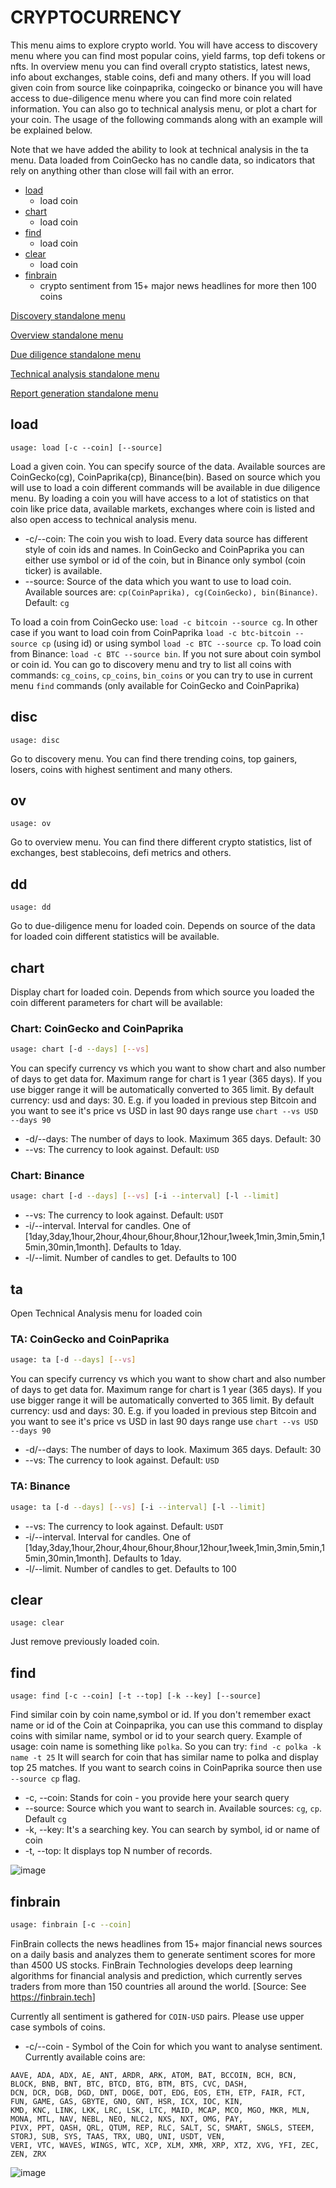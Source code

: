 # CRYPTOCURRENCY

This menu aims to explore crypto world. You will have access to discovery menu where you can find most popular coins,
yield farms, top defi tokens or nfts. In overview menu you can find overall crypto statistics, latest news, info about
exchanges, stable coins, defi and many others. If you will load given coin from source like coinpaprika, coingecko or
binance you will have access to due-diligence menu where you can find more coin related information. You can also go
to technical analysis menu, or plot a chart for your coin. The usage of the following commands along with an example
will be explained below.

Note that we have added the ability to look at technical analysis in the ta menu.  Data loaded from CoinGecko has no
candle data, so indicators that rely on anything other than close will fail with an error.

* [load](#load)
  * load coin
* [chart](#chart)
  * load coin
* [find](#find)
  * load coin
* [clear](#clear)
  * load coin
* [finbrain](#finbrain)
  * crypto sentiment from 15+ major news headlines for more then 100 coins

[Discovery standalone menu](/gamestonk_terminal/cryptocurrency/discovery/)

[Overview standalone menu](/gamestonk_terminal/cryptocurrency/overview/)

[Due diligence standalone menu](/gamestonk_terminal/cryptocurrency/due_diligence/)

[Technical analysis standalone menu](/gamestonk_terminal/cryptocurrency/technical_analysis/)

[Report generation standalone menu](/gamestonk_terminal/cryptocurrency/report/)

## load  <a name="load"></a>

```text
usage: load [-c --coin] [--source]
```

Load a given coin. You can specify source of the data. Available sources are CoinGecko(cg), CoinPaprika(cp),
Binance(bin). Based on source which you will use to load a coin different commands will be available in due diligence
menu. By loading a coin you will have access to a lot of statistics on that coin like price data, available markets,
exchanges where coin is listed and also open access to technical analysis menu.

* -c/--coin: The coin you wish to load. Every data source has different style of coin ids and names.
  In CoinGecko and CoinPaprika you can either use symbol or id of the coin, but in Binance only symbol (coin ticker) is
  available.
* --source: Source of the data which you want to use to load coin. Available sources are:
  `cp(CoinPaprika), cg(CoinGecko), bin(Binance)`. Default: `cg`

To load a coin from CoinGecko use: `load -c bitcoin --source cg`. In other case if you want to load coin from
CoinPaprika `load -c btc-bitcoin --source cp` (using id) or using symbol `load -c BTC --source cp`. To load coin from
Binance: `load -c BTC --source bin`.
If you not sure about coin symbol or coin id. You can go to discovery menu and try to list all coins with commands:
`cg_coins`, `cp_coins`, `bin_coins` or you can try to use in current menu `find` commands (only available for
CoinGecko and CoinPaprika)

## disc <a name="disc"></a>

```text
usage: disc
```

Go to discovery menu. You can find there trending coins, top gainers, losers, coins with highest sentiment and many others.

## ov <a name="ov"></a>

```text
usage: ov
```

Go to overview menu. You can find there different crypto statistics, list of exchanges, best stablecoins, defi metrics
and others.

## dd <a name="dd"></a>

```text
usage: dd
```

Go to due-diligence menu for loaded coin. Depends on source of the data for loaded coin different statistics will be available.

## chart <a name="chart"></a>

Display chart for loaded coin. Depends from which source you loaded the coin different parameters for chart will be available:

### Chart: CoinGecko and CoinPaprika

```bash
usage: chart [-d --days] [--vs]
```

You can specify currency vs which you want to show chart and also number of days to get data for.
Maximum range for chart is 1 year (365 days). If you use bigger range it will be automatically converted to 365 limit.
By default currency: usd and days: 30. E.g. if you loaded in previous step Bitcoin and you want to see it's price vs
USD in last 90 days range use `chart --vs USD --days 90`

* -d/--days: The number of days to look. Maximum 365 days. Default: 30
* --vs: The currency to look against. Default: `USD`

### Chart: Binance

```bash
usage: chart [-d --days] [--vs] [-i --interval] [-l --limit]
```

* --vs: The currency to look against. Default: `USDT`
* -i/--interval. Interval for candles. One of [1day,3day,1hour,2hour,4hour,6hour,8hour,12hour,1week,1min,3min,5min,15min,30min,1month].
  Defaults to 1day.
* -l/--limit. Number of candles to get. Defaults to 100

## ta <a name="ta"></a>

Open Technical Analysis menu for loaded coin

### TA: CoinGecko and CoinPaprika

```bash
usage: ta [-d --days] [--vs]
```

You can specify currency vs which you want to show chart and also number of days to get data for.
Maximum range for chart is 1 year (365 days). If you use bigger range it will be automatically converted to 365 limit.
By default currency: usd and days: 30. E.g. if you loaded in previous step Bitcoin and you want to see it's price vs
USD in last 90 days range use `chart --vs USD --days 90`

* -d/--days: The number of days to look. Maximum 365 days. Default: 30
* --vs: The currency to look against. Default: `USD`

### TA: Binance

```bash
usage: ta [-d --days] [--vs] [-i --interval] [-l --limit]
```

* --vs: The currency to look against. Default: `USDT`
* -i/--interval. Interval for candles. One of [1day,3day,1hour,2hour,4hour,6hour,8hour,12hour,1week,1min,3min,5min,15min,30min,1month].
  Defaults to 1day.
* -l/--limit. Number of candles to get. Defaults to 100

## clear <a name="clear"></a>

```text
usage: clear
```

Just remove previously loaded coin.

## find <a name="find"></a>

```text
usage: find [-c --coin] [-t --top] [-k --key] [--source]
```

Find similar coin by coin name,symbol or id. If you don't remember exact name or id of the Coin at Coinpaprika, you can
use this command to display coins with similar name, symbol or id to your search query.
Example of usage: coin name is something like `polka`. So you can try: `find -c polka -k name -t 25`
It will search for coin that has similar name to polka and display top 25 matches.
If you want to search coins in CoinPaprika source then use `--source cp` flag.

* -c, --coin: Stands for coin - you provide here your search query
* --source: Source which you want to search in. Available sources: `cg`, `cp`. Default `cg`
* -k, --key: It's a searching key. You can search by symbol, id or name of coin
* -t, --top: It displays top N number of records.

![image](https://user-images.githubusercontent.com/275820/125335645-150b9680-e34d-11eb-8ab4-6d1de1d9ab84.png)

## finbrain <a name="finbrain"></a>

```bash
usage: finbrain [-c --coin]
```

FinBrain collects the news headlines from 15+ major financial news sources on a daily basis and analyzes them to
generate sentiment scores for more than 4500 US stocks. FinBrain Technologies develops deep learning algorithms for
financial analysis and prediction, which currently serves traders from more than 150 countries all around the world.
[Source: See <https://finbrain.tech>]

Currently all sentiment is gathered for  `COIN-USD` pairs. Please use upper case symbols of coins.

* -c/--coin - Symbol of the Coin for which you want to analyse sentiment. Currently available coins are:

```text
AAVE, ADA, ADX, AE, ANT, ARDR, ARK, ATOM, BAT, BCCOIN, BCH, BCN, BLOCK, BNB, BNT, BTC, BTCD, BTG, BTM, BTS, CVC, DASH,
DCN, DCR, DGB, DGD, DNT, DOGE, DOT, EDG, EOS, ETH, ETP, FAIR, FCT, FUN, GAME, GAS, GBYTE, GNO, GNT, HSR, ICX, IOC, KIN,
KMD, KNC, LINK, LKK, LRC, LSK, LTC, MAID, MCAP, MCO, MGO, MKR, MLN, MONA, MTL, NAV, NEBL, NEO, NLC2, NXS, NXT, OMG, PAY,
PIVX, PPT, QASH, QRL, QTUM, REP, RLC, SALT, SC, SMART, SNGLS, STEEM, STORJ, SUB, SYS, TAAS, TRX, UBQ, UNI, USDT, VEN,
VERI, VTC, WAVES, WINGS, WTC, XCP, XLM, XMR, XRP, XTZ, XVG, YFI, ZEC, ZEN, ZRX
```

![image](https://user-images.githubusercontent.com/275820/125166701-126a3f00-e19d-11eb-9f81-26c844f7dd62.png)
